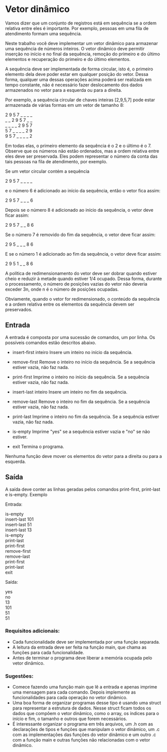 # Vetor dinâmico

Vamos dizer que um conjunto de registros está em sequência se a ordem relativa entre eles é importante. Por exemplo, pessoas em uma fila de atendimento formam uma sequência.

Neste trabalho você deve implementar um vetor dinâmico para armazenar uma sequência de números inteiros. O vetor dinâmico deve permitir inserção no início e no final da sequência, remoção do primeiro e do último elementos e recuperação do primeiro e do último elementos.

A sequência deve ser implementada de forma circular, isto é, o primeiro elemento dela deve poder estar em qualquer posição do vetor. Dessa forma, qualquer uma dessas operações acima poderá ser realizada em tempo constante, não é necessário fazer deslocamento dos dados armazenados no vetor para a esquerda ou para a direita.

Por exemplo, a sequência circular de chaves inteiras [2,9,5,7] pode estar armazenada de várias formas em um vetor de tamanho 8:

2 9 5 7 _ _ _ _  
_ _ 2 9 5 7 _ _  
_ _ _ _ 2 9 5 7  
5 7 _ _ _ _ 2 9  
9 5 7 _ _ _ _ 2 

Em todas elas, o primeiro elemento da sequência é o 2 e o último é o 7. Observe que os números não estão ordenados, mas a ordem relativa entre eles deve ser preservada. Eles podem representar o número da conta das tais pessoas na fila de atendimento, por exemplo.

Se um vetor circular contém a sequência

2 9 5 7 _ _ _ _

e o número 6 é adicionado ao início da sequência, então o vetor fica assim:

2 9 5 7 _ _ _ 6

Depois se o número 8 é adicionado ao início da sequência, o vetor deve ficar assim:

2 9 5 7 _ _ 8 6

Se o número 7 é removido do fim da sequência, o vetor deve ficar assim:

2 9 5 _ _ _ 8 6

E se o número 1 é adicionado ao fim da sequência, o vetor deve ficar assim:

2 9 5 1 _ _ 8 6

A política de redimensionamento do vetor deve ser dobrar quando estiver cheio e reduzir à metade quando estiver 1/4 ocupado. Dessa forma, durante o processamento, o número de posições vazias do vetor não deveria exceder 3n, onde n é o número de posições ocupadas.

Obviamente, quando o vetor for redimensionado, o conteúdo da sequência e a ordem relativa entre os elementos da sequência devem ser preservados.

## Entrada

A entrada é composta por uma sucessão de comandos, um por linha. Os possíveis comandos estão descritos abaixo.

- insert-first inteiro
  Insere um inteiro no início da sequência.

- remove-first
  Remove o inteiro no início da sequência. Se a sequência estiver vazia, não faz nada.

- print-first
  Imprime o inteiro no início da sequência. Se a sequência estiver vazia, não faz nada.

- insert-last inteiro
  Insere um inteiro no fim da sequência.

- remove-last
  Remove o inteiro no fim da sequência. Se a sequência estiver vazia, não faz nada.

- print-last
  Imprime o inteiro no fim da sequência. Se a sequência estiver vazia, não faz nada.

- is-empty
  Imprime "yes" se a sequência estiver vazia e "no" se não estiver.

- exit
  Termina o programa. 

Nenhuma função deve mover os elementos do vetor para a direita ou para a esquerda.

## Saída

A saída deve conter as linhas geradas pelos comandos print-first, print-last e is-empty.
Exemplo 

Entrada:

is-empty  
insert-last 101  
insert-last 51  
insert-last 13  
is-empty  
print-last  
print-first  
remove-first  
remove-last  
print-first  
print-last  
exit

Saída:

yes  
no  
13  
101  
51  
51  

### Requisitos adicionais:
- Cada funcionalidade deve ser implementada por uma função separada.
- A leitura da entrada deve ser feita na função main, que chama as funções para cada funcionalidade.
- Antes de terminar o programa deve liberar a memória ocupada pelo vetor dinâmico. 

### Sugestões:
- Comece fazendo uma função main que lê a entrada e apenas imprime uma mensagem para cada comando. Depois implemente as funcionalidades para cada operação no vetor dinâmico.
- Uma boa forma de organizar programas desse tipo é usando uma struct para representar a estrutura de dados. Nesse struct ficam todos os dados que compõem o vetor dinâmico, como o array, os índices para o início e fim, o tamanho e outros que forem necessários.
- É interessante organizar o programa em três arquivos, um .h com as declarações de tipos e funções que manipulam o vetor dinâmico, um .c com as implementações das funções do vetor dinâmico e um outro .c com a função main e outras funções não relacionadas com o vetor dinâmico. 